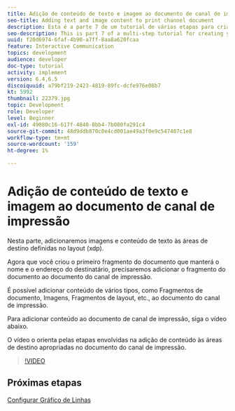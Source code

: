 ```yaml
---
title: Adição de conteúdo de texto e imagem ao documento de canal de impressão
seo-title: Adding text and image content to print channel document
description: Esta é a parte 7 de um tutorial de várias etapas para criar seu primeiro documento de comunicações interativas. Nesta parte, adicionaremos imagens e conteúdo de texto às áreas de destino definidas no layout (xdp).
seo-description: This is part 7 of a multi-step tutorial for creating your first interactive communications document. In this part, we will add images and text content to the target areas defined in the layout(xdp).
uuid: f20d6974-6faf-4b90-a7ff-8aa8a620fcaa
feature: Interactive Communication
topics: development
audience: developer
doc-type: tutorial
activity: implement
version: 6.4,6.5
discoiquuid: a79bf219-2423-4819-89fc-dcfe976e08b7
kt: 5992
thumbnail: 22379.jpg
topic: Development
role: Developer
level: Beginner
exl-id: 49080c16-617f-4840-8bb4-7b080fa291c4
source-git-commit: 48d9ddb870c0e4cd001ae49a3f0e9c547407c1e8
workflow-type: tm+mt
source-wordcount: '159'
ht-degree: 1%

---
```


# Adição de conteúdo de texto e imagem ao documento de canal de impressão

Nesta parte, adicionaremos imagens e conteúdo de texto às áreas de destino definidas no layout (xdp).

Agora que você criou o primeiro fragmento do documento que manterá o nome e o endereço do destinatário, precisaremos adicionar o fragmento do documento ao documento do canal de impressão.

É possível adicionar conteúdo de vários tipos, como Fragmentos de documento, Imagens, Fragmentos de layout, etc., ao documento do canal de impressão.

Para adicionar conteúdo ao documento de canal de impressão, siga o vídeo abaixo.

O vídeo o orienta pelas etapas envolvidas na adição de conteúdo às áreas de destino apropriadas no documento do canal de impressão.

>[!VIDEO](https://video.tv.adobe.com/v/22379?quality=12&learn=on)

## Próximas etapas

[Configurar Gráfico de Linhas](./configuring-line-chart.md)
